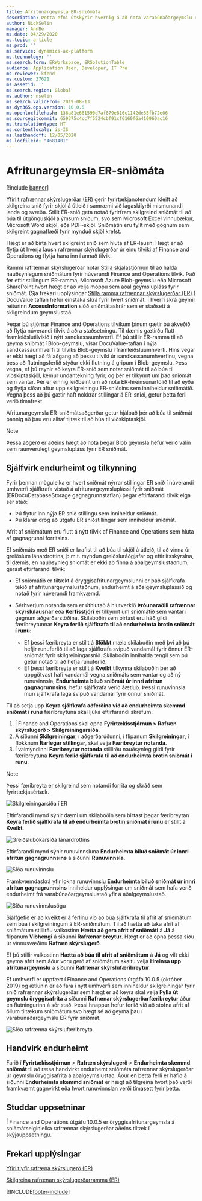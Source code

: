 ```yaml
---
title: Afritunargeymsla ER-sniðmáta
description: Þetta efni útskýrir hvernig á að nota varabúnaðargeymslu rafrænnar skýrslugerðar (ER) til að endurheimta sniðmát.
author: NickSelin
manager: AnnBe
ms.date: 04/29/2020
ms.topic: article
ms.prod: ''
ms.service: dynamics-ax-platform
ms.technology: ''
ms.search.form: ERWorkspace, ERSolutionTable
audience: Application User, Developer, IT Pro
ms.reviewer: kfend
ms.custom: 27621
ms.assetid: ''
ms.search.region: Global
ms.author: nselin
ms.search.validFrom: 2019-08-13
ms.dyn365.ops.version: 10.0.5
ms.openlocfilehash: 136a81e661590d7af879e816c1142de85fb72e06
ms.sourcegitcommit: 659375c4cc7f5524cbf91cf6160f6a410960ac16
ms.translationtype: HT
ms.contentlocale: is-IS
ms.lasthandoff: 12/05/2020
ms.locfileid: "4681401"
---
```

# <a name="backup-storage-of-er-templates"></a>Afritunargeymsla ER-sniðmáta

[!include [banner](../includes/banner.md)]

[Yfirlit rafrænnar skýrslugerðar (ER)](general-electronic-reporting.md) gerir fyrirtækjanotendum kleift að skilgreina snið fyrir skjöl á útleið í samræmi við lagaskilyrði mismunandi landa og svæða. Stillt ER-snið geta notað fyrirfram skilgreind sniðmát til að búa til útgönguskjöl á ýmsum sniðum, svo sem Microsoft Excel vinnubækur, Microsoft Word skjöl, eða PDF-skjöl. Sniðmátin eru fyllt með gögnum sem skilgreint gagnaflæði fyrir mynduð skjöl krefst.

Hægt er að birta hvert skilgreint snið sem hluta af ER-lausn. Hægt er að flytja út hverja lausn rafrænnar skýrslugerðar úr einu tilviki af Finance and Operations og flytja hana inn í annað tilvik.

Rammi rafrænnar skýrslugerðar notar [Stilla skjalastjórnun](../../fin-ops/organization-administration/configure-document-management.md) til að halda nauðsynlegum sniðmátum fyrir núverandi Finance and Operations tilvik. Það fer eftir stillingum ER-ramma, Microsoft Azure Blob-geymslu eða Microsoft SharePoint hvort hægt er að velja möppu sem aðal geymslupláss fyrir sniðmát. (Sjá frekari upplýsingar [Stilla ramma rafrænnar skýrslugerðar (ER)](electronic-reporting-er-configure-parameters.md).) DocuValue taflan hefur einstaka skrá fyrir hvert sniðmát. Í hverri skrá geymir reiturinn **AccessInformation** slóð sniðmátaskrár sem er staðsett á skilgreindum geymslustað.

Þegar þú stjórnar Finance and Operations tilvikum þínum gætir þú ákveðið að flytja núverandi tilvik á aðra staðsetningu. Til dæmis gætirðu flutt framleiðslutilvikið í nýtt sandkassaumhverfi. Ef þú stillir ER-ramma til að geyma sniðmát í Blob-geymslu, vísar DocuValue-taflan í nýja sandkassaumhverfi til tilviks Blob-geymslu í framleiðsluumhverfi. Hins vegar er ekki hægt að fá aðgang að þessu tilviki úr sandkassanumhverfinu, vegna þess að flutningsferlið styður ekki flutning á gripum í Blob-geymslu. Þess vegna, ef þú reynir að keyra ER-snið sem notar sniðmát til að búa til viðskiptaskjöl, kemur undantekning fyrir, og þér er tilkynnt um það sniðmát sem vantar. Þér er einnig leiðbeint um að nota ER-hreinsunartólið til að eyða og flytja síðan aftur upp skilgreiningu ER-sniðsins sem inniheldur sniðmátið. Vegna þess að þú gætir haft nokkrar stillingar á ER-sniði, getur þetta ferli verið tímafrekt.

Afritunargeymsla ER-sniðmátsaðgerðar getur hjálpað þér að búa til sniðmát þannig að þau eru alltaf tiltæk til að búa til viðskiptaskjöl.

> [!NOTE]
> Þessa aðgerð er aðeins hægt að nota þegar Blob geymsla hefur verið valin sem raunverulegt geymslupláss fyrir ER sniðmát.

## <a name="automated-recovery-and-notification"></a>Sjálfvirk endurheimt og tilkynning

Fyrir þennan möguleika er hvert sniðmát nýrrar stillingar ER snið í núverandi umhverfi sjálfkrafa vistað á afritunargeymsluplássi fyrir sniðmát (ERDocuDatabaseStorage gagnagrunnstaflan) þegar eftirfarandi tilvik eiga sér stað:

- Þú flytur inn nýja ER snið stillingu sem inniheldur sniðmát.
- Þú klárar drög að útgáfu ER sniðstillingar sem inniheldur sniðmát.

Afrit af sniðmátum eru flutt á nýtt tilvik af Finance and Operations sem hluta af gagnagrunni forritsins.

Ef sniðmáts með ER sniði er krafist til að búa til skjöl á útleið, til að vinna úr greiðslum lánardrottins, þ.m.t. myndun greiðsluráðgjafar og eftirlitsskýrslna, til dæmis, en nauðsynleg sniðmát er ekki að finna á aðalgeymslustaðnum, gerast eftirfarandi tilvik:

- Ef sniðmátið er tiltækt á öryggisafritunargeymslunni er það sjálfkrafa tekið af afritunargeymslustaðnum, endurheimt á aðalgeymsluplássið og notað fyrir núverandi framkvæmd.
- Sérhverjum notanda sem er úthlutað á hlutverkið **Þróunaraðili rafrænnar skýrslulausnar** eða **Kerfisstjóri** er tilkynnt um sniðmátið sem vantar í gegnum aðgerðarstöðina. Skilaboðin sem birtast eru háð gildi færibreytunnar **Keyra ferlið sjálfkrafa til að endurheimta brotin sniðmát í runu**:

    - Ef þessi færibreyta er stillt á **Slökkt** mæla skilaboðin með því að þú hefjir runuferlið til að laga sjálfkrafa svipuð vandamál fyrir önnur ER-sniðmát fyrir skilgreiningarsnið. Skilaboðin innihalda tengil sem þú getur notað til að hefja runuferlið.
    - Ef þessi færibreyta er stillt á **Kveikt** tilkynna skilaboðin þér að uppgötvast hafi vandamál vegna sniðmáts sem vantar og að ný runuvinnsla, **Endurheimta biluð sniðmát úr innri afritun gagnagrunnsins**, hefur sjálfkrafa verið áætluð. Þessi runuvinnsla mun sjálfkrafa laga svipuð vandamál fyrir önnur sniðmát.

Til að setja upp **Keyra sjálfkrafa aðferðina við að endurheimta skemmd sniðmát í runu** færibreytuna skal ljúka eftirfarandi skrefum:

1. Í Finance and Operations skal opna **Fyrirtækisstjórnun \> Rafræn skýrslugerð \> Skilgreiningarsíða**.
2. Á síðunni **Skilgreiningar**, í aðgerðarúðunni, í flipanum **Skilgreiningar**, í flokknum **Ítarlegar stillingar**, skal velja **Færibreytur notanda**.
3. Í valmyndinni **Færibreytur notanda** stillirðu nauðsynleg gildi fyrir færibreytuna **Keyra ferlið sjálfkrafa til að endurheimta brotin sniðmát í runu**.

> [!NOTE]
> Þessi færibreyta er skilgreind sem notandi forrita og skráð sem fyrirtækjasértæk.

![Skilgreiningarsíða í ER](./media/GER-BackupTemplates-1.png)

Eftirfarandi mynd sýnir dæmi um skilaboðin sem birtast þegar færibreytan **Keyra ferlið sjálfkrafa til að endurheimta brotin sniðmát í runu** er stillt á **Kveikt**.

![Greiðslubókarsíða lánardrottins](./media/GER-BackupTemplates-2.png)

Eftirfarandi mynd sýnir runuvinnsluna **Endurheimta biluð sniðmát úr innri afritun gagnagrunnsins** á síðunni **Runuvinnsla**.

![Síða runuvinnslu](./media/GER-BackupTemplates-3.png)

Framkvæmdaskrá yfir lokna runuvinnslu **Endurheimta biluð sniðmát úr innri afritun gagnagrunnsins** inniheldur upplýsingar um sniðmát sem hafa verið endurheimt frá varabúnaðargeymslustað yfir á aðalgeymslustað.

![Síða runuvinnslusögu](./media/GER-BackupTemplates-4.png)

Sjálfgefið er að kveikt er á ferlinu við að búa sjálfkrafa til afrit af sniðmátum sem búa í skilgreiningum á ER-sniðmátum. Til að hætta að taka afrit af sniðmátum stillirðu valkostinn **Hætta að gera afrit af sniðmáti** á **Já** á flipanum **Viðhengi** á síðunni **Rafrænar breytur**. Hægt er að opna þessa síðu úr vinnusvæðinu **Rafræn skýrslugerð**.

Ef þú stillir valkostinn **Hætta að búa til afrit af sniðmátum** á **Já** og vilt ekki geyma afrit sem áður voru gerð af sniðmátum skaltu velja **Hreinsa upp afritunargeymslu** á síðunni **Rafrænar skýrslufæribreytur**.

Ef umhverfi er uppfært í Finance and Operations útgáfa 10.0.5 (október 2019) og ætlunin er að fara í nýtt umhverfi sem inniheldur skilgreiningar fyrir snið rafrænnar skýrslugerðar sem hægt er að keyra skal velja **Fylla út geymslu öryggisafrita** á síðunni **Rafrænar skýrslugerðarfæribreytur** áður en flutningurinn á sér stað. Þessi hnappur hefur ferlið við að stofna afrit af öllum tiltækum sniðmátum svo hægt sé að geyma þau í varabúnaðargeymslu ER fyrir sniðmát.

![Síða rafrænna skýrslufæribreyta](./media/GER-BackupTemplates-5.png)

## <a name="manual-recovery"></a>Handvirk endurheimt

Farið í **Fyrirtækisstjórnun** \> **Rafræn skýrslugerð** \> **Endurheimta skemmd sniðmát** til að ræsa handvirkt endurhemt sniðmáta rafrænnar skýrslugerðar úr geymslu öryggisafrita á aðalgeymslustað. Áður en þetta ferli er hafið á síðunni **Endurheimta skemmd sniðmát** er hægt að tilgreina hvort það verði framkvæmt gagnvirkt eða hvort runuvinnslan verði tímasett fyrir þetta.

## <a name="supported-deployments"></a>Studdar uppsetninar

Í Finance and Operations útgáfu 10.0.5 er öryggisafritunargeymsla á sniðmátseiginleika rafrænnar skýrslugerðar aðeins tiltæk í skýjauppsetningu.

## <a name="additional-resources"></a>Frekari upplýsingar

[Yfirlit yfir rafræna skýrslugerð (ER)](general-electronic-reporting.md)

[Skilgreina rafrænan skýrslugerðarramma (ER)](electronic-reporting-er-configure-parameters.md)


[!INCLUDE[footer-include](../../../includes/footer-banner.md)]